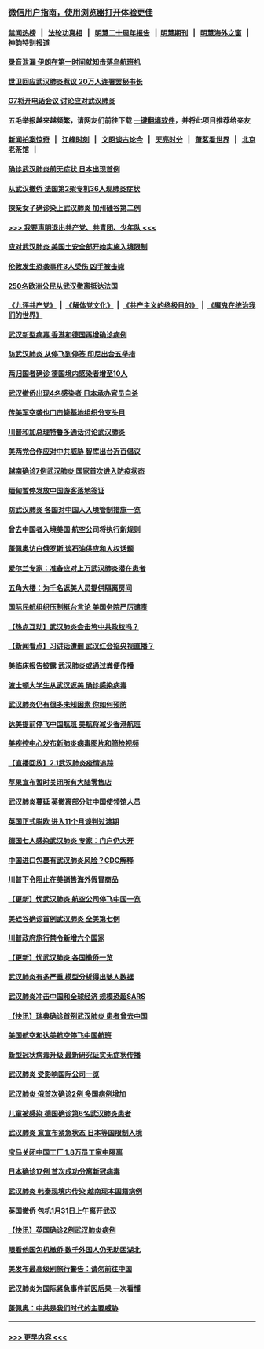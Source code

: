 ### [微信用户指南，使用浏览器打开体验更佳](https://github.com/gfw-breaker/banned-news1/blob/master/indexes/wechat-guide.md?t=0)
#### [禁闻热榜](热点新闻.md?t=0)  &nbsp;&nbsp;|&nbsp;&nbsp; [法轮功真相](https://github.com/gfw-breaker/truth/blob/master/README.md?t=0) &nbsp;&nbsp;|&nbsp;&nbsp; [明慧二十周年报告](https://github.com/gfw-breaker/mh-reports/blob/master/README.md?t=0) &nbsp;&nbsp;|&nbsp;&nbsp;[明慧期刊](https://github.com/gfw-breaker/mh-qikan) &nbsp;&nbsp;|&nbsp;&nbsp; [明慧海外之窗](https://github.com/gfw-breaker/mh-news/blob/master/README.md?t=0) &nbsp;&nbsp;|&nbsp;&nbsp; [神韵特别报道](https://github.com/gfw-breaker/mh-news/blob/master/shenyun.md?t=0)
#### [录音泄漏 伊朗在第一时间就知击落乌航班机](../pages/nsc418/n11842002.md?t=02040244) 
#### [世卫回应武汉肺炎惹议 20万人连署罢秘书长](../pages/nsc418/n11841664.md?t=02040244) 
#### [G7将开电话会议 讨论应对武汉肺炎](../pages/nsc418/n11841658.md?t=02040244) 
#### 五毛举报越来越频繁，请网友们前往下载 [一键翻墙软件](https://github.com/gfw-breaker/ssr-accounts)，并将此项目推荐给亲友
#### [新闻拍案惊奇](https://github.com/gfw-breaker/banned-news1/blob/master/pages/link4.md) &nbsp;&nbsp;|&nbsp;&nbsp; [江峰时刻](https://github.com/gfw-breaker/banned-news1/blob/master/pages/link4.md) &nbsp;&nbsp;|&nbsp;&nbsp; [文昭谈古论今](https://github.com/gfw-breaker/banned-news1/blob/master/pages/link4.md) &nbsp;&nbsp;|&nbsp;&nbsp; [天亮时分](https://github.com/gfw-breaker/banned-news1/blob/master/pages/link4.md) &nbsp;&nbsp;|&nbsp;&nbsp; [萧茗看世界](https://github.com/gfw-breaker/banned-news1/blob/master/pages/link4.md) &nbsp;&nbsp;|&nbsp;&nbsp; [北京老茶馆](https://github.com/gfw-breaker/banned-news1/blob/master/pages/link4.md) &nbsp;&nbsp;|&nbsp;&nbsp; 
#### [确诊武汉肺炎前无症状 日本出现首例](../pages/nsc418/n11841567.md?t=02040244) 
#### [从武汉撤侨 法国第2架专机36人现肺炎症状](../pages/nsc418/n11841382.md?t=02040244) 
#### [探亲女子确诊染上武汉肺炎 加州硅谷第二例](../pages/nsc418/n11839784.md?t=02040244) 
#### [>>> 我要声明退出共产党、共青团、少年队 <<<](https://github.com/begood0513/goodnews/blob/master/quit/letter.md) 
#### [应对武汉肺炎 美国土安全部开始实施入境限制](../pages/nsc418/n11839729.md?t=02040244) 
#### [伦敦发生恐袭事件3人受伤 凶手被击毙](../pages/nsc418/n11839442.md?t=02040244) 
#### [250名欧洲公民从武汉撤离抵达法国](../pages/nsc418/n11839438.md?t=02040244) 
#### [《九评共产党》](https://github.com/begood0513/9ping.md/blob/master/README.md) &nbsp;|&nbsp; [《解体党文化》](../../../../jtdwh.md/blob/master/README.md)  &nbsp;|&nbsp; [《共产主义的终极目的》](../../../../gczydzjmd.md/blob/master/README.md) &nbsp;|&nbsp; [《魔鬼在统治我们的世界》](../../../../mgztzwmdsj.md/blob/master/README.md) 
#### [武汉新型病毒 香港和德国再增确诊病例](../pages/nsc418/n11839381.md?t=02040244) 
#### [防武汉肺炎 从停飞到停签 印尼出台五举措](../pages/nsc418/n11839282.md?t=02040244) 
#### [两归国者确诊 德国境内感染者增至10人](../pages/nsc418/n11839164.md?t=02040244) 
#### [武汉撤侨出现4名感染者 日本承办官员自杀](../pages/nsc418/n11839044.md?t=02040244) 
#### [传美军空袭也门击毙基地组织分支头目](../pages/nsc418/n11839210.md?t=02040244) 
#### [川普和加总理特鲁多通话讨论武汉肺炎](../pages/nsc418/n11839128.md?t=02040244) 
#### [美两党合作应对中共威胁 智库出台近百倡议](../pages/nsc418/n11838437.md?t=02040244) 
#### [越南确诊7例武汉肺炎 国家首次进入防疫状态](../pages/nsc418/n11838860.md?t=02040244) 
#### [缅甸暂停发放中国游客落地签证](../pages/nsc418/n11838730.md?t=02040244) 
#### [防武汉肺炎 各国对中国人入境管制措施一览](../pages/nsc418/n11838726.md?t=02040244) 
#### [曾去中国者入境美国 航空公司将执行新规则](../pages/nsc418/n11838375.md?t=02040244) 
#### [蓬佩奥访白俄罗斯 谈石油供应和人权话题](../pages/nsc418/n11838242.md?t=02040244) 
#### [爱尔兰专家：准备应对上万武汉肺炎潜在患者](../pages/nsc418/n11837978.md?t=02040244) 
#### [五角大楼：为千名返美人员提供隔离房间](../pages/nsc418/n11837831.md?t=02040244) 
#### [国际民航组织压制挺台言论 美国务院严厉谴责](../pages/nsc418/n11837791.md?t=02040244) 
#### [【热点互动】武汉肺炎会击垮中共政权吗？](../pages/nsc418/n11837779.md?t=02040244) 
#### [【新闻看点】习讲话遭删 武汉红会掐央视直播？](../pages/nsc418/n11837573.md?t=02040244) 
#### [美临床报告披露 武汉肺炎或通过粪便传播](../pages/nsc418/n11837626.md?t=02040244) 
#### [波士顿大学生从武汉返美 确诊感染病毒](../pages/nsc418/n11837580.md?t=02040244) 
#### [武汉肺炎仍有很多未知因素 你如何预防](../pages/nsc418/n11837666.md?t=02040244) 
#### [达美提前停飞中国航班 美航将减少香港航班](../pages/nsc418/n11837649.md?t=02040244) 
#### [美疾控中心发布新肺炎病毒图片和筛检视频](../pages/nsc418/n11837491.md?t=02040244) 
#### [【直播回放】2.1武汉肺炎疫情追踪](../pages/nsc418/n11837232.md?t=02040244) 
#### [苹果宣布暂时关闭所有大陆零售店](../pages/nsc418/n11837097.md?t=02040244) 
#### [武汉肺炎蔓延 英撤离部分驻中国使领馆人员](../pages/nsc418/n11837061.md?t=02040244) 
#### [英国正式脱欧 进入11个月谈判过渡期](../pages/nsc418/n11836911.md?t=02040244) 
#### [德国七人感染武汉肺炎 专家：门户仍大开](../pages/nsc418/n11836344.md?t=02040244) 
#### [中国进口包裹有武汉肺炎风险？CDC解释](../pages/nsc418/n11836321.md?t=02040244) 
#### [川普下令阻止在美销售海外假冒商品](../pages/nsc418/n11836261.md?t=02040244) 
#### [【更新】忧武汉肺炎 航空公司停飞中国一览](../pages/nsc418/n11835931.md?t=02040244) 
#### [美硅谷确诊首例武汉肺炎 全美第七例](../pages/nsc418/n11836093.md?t=02040244) 
#### [川普政府旅行禁令新增六个国家](../pages/nsc418/n11836083.md?t=02040244) 
#### [【更新】忧武汉肺炎 各国撤侨一览](../pages/nsc418/n11835673.md?t=02040244) 
#### [武汉肺炎有多严重 模型分析得出骇人数据](../pages/nsc418/n11835829.md?t=02040244) 
#### [武汉肺炎冲击中国和全球经济 规模恐超SARS](../pages/nsc418/n11835652.md?t=02040244) 
#### [【快讯】瑞典确诊首例武汉肺炎 患者曾去中国](../pages/nsc418/n11835675.md?t=02040244) 
#### [美国航空和达美航空停飞中国航班](../pages/nsc418/n11835567.md?t=02040244) 
#### [新型冠状病毒升级 最新研究证实无症状传播](../pages/nsc418/n11835589.md?t=02040244) 
#### [武汉肺炎 受影响国际公司一览](../pages/nsc418/n11835538.md?t=02040244) 
#### [武汉肺炎 俄首次确诊2例 多国病例增加](../pages/nsc418/n11835295.md?t=02040244) 
#### [儿童被感染 德国确诊第6名武汉肺炎患者](../pages/nsc418/n11835338.md?t=02040244) 
#### [武汉肺炎 意宣布紧急状态 日本等国限制入境](../pages/nsc418/n11835062.md?t=02040244) 
#### [宝马关闭中国工厂 1.8万员工家中隔离](../pages/nsc418/n11835128.md?t=02040244) 
#### [日本确诊17例 首次成功分离新冠病毒](../pages/nsc418/n11834975.md?t=02040244) 
#### [武汉肺炎 韩泰现境内传染 越南现本国籍病例](../pages/nsc418/n11834857.md?t=02040244) 
#### [英国撤侨 包机1月31日上午离开武汉](../pages/nsc418/n11834808.md?t=02040244) 
#### [【快讯】英国确诊2例武汉肺炎病例](../pages/nsc418/n11834824.md?t=02040244) 
#### [眼看他国包机撤侨 数千外国人仍无助困湖北](../pages/nsc418/n11834010.md?t=02040244) 
#### [美发布最高级别旅行警告：请勿前往中国](../pages/nsc418/n11834038.md?t=02040244) 
#### [武汉肺炎为国际紧急事件前因后果 一次看懂](../pages/nsc418/n11833893.md?t=02040244) 
#### [蓬佩奥：中共是我们时代的主要威胁](../pages/nsc418/n11833434.md?t=02040244) 

----
#### [ >>> 更早内容 <<< ](../indexes/nsc418-earlier.md)
